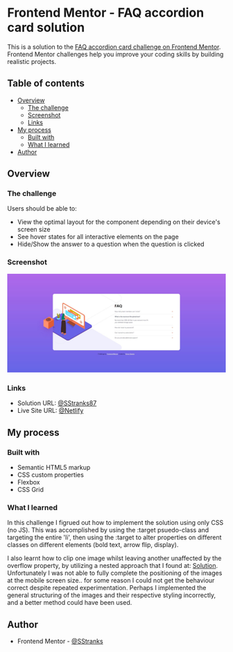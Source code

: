 # Frontend Mentor - FAQ accordion card solution

This is a solution to the [FAQ accordion card challenge on Frontend Mentor](https://www.frontendmentor.io/challenges/faq-accordion-card-XlyjD0Oam). Frontend Mentor challenges help you improve your coding skills by building realistic projects. 

## Table of contents

- [Overview](#overview)
  - [The challenge](#the-challenge)
  - [Screenshot](#screenshot)
  - [Links](#links)
- [My process](#my-process)
  - [Built with](#built-with)
  - [What I learned](#what-i-learned)
- [Author](#author)

## Overview

### The challenge

Users should be able to:

- View the optimal layout for the component depending on their device's screen size
- See hover states for all interactive elements on the page
- Hide/Show the answer to a question when the question is clicked

### Screenshot

![](./screenshot.JPG)

### Links

- Solution URL: [@SStranks87](https://github.com/SStranks/MyFirstRepository/tree/master/FrontEndMentor/6_Accordian_Card)
- Live Site URL: [@Netlify](https://epic-kowalevski-1f6d52.netlify.app/)

## My process

### Built with

- Semantic HTML5 markup
- CSS custom properties
- Flexbox
- CSS Grid

### What I learned

In this challenge I figrued out how to implement the solution using only CSS (no JS). This was accomplished by using the :target psuedo-class and targeting the entire 'li', then using the :target to alter properties on different classes on different elements (bold text, arrow flip, display).

I also learnt how to clip one image whilst leaving another unaffected by the overflow property, by utilizing a nested approach that I found at: [Solution](http://jsfiddle.net/kv0bLpw8/). Unfortunately I was not able to fully complete the positioning of the images at the mobile screen size.. for some reason I could not get the behaviour correct despite repeated experimentation. Perhaps I implemented the general structuring of the images and their respective styling incorrectly, and a better method could have been used.

## Author

- Frontend Mentor - [@SStranks](https://www.frontendmentor.io/profile/SStranks)